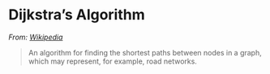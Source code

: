 # Dijkstra’s Algorithm

*From: [Wikipedia](https://en.wikipedia.org/wiki/Dijkstra%27s_algorithm)*

> An algorithm for finding the shortest paths between nodes in a graph, which may represent, for example, road networks.
